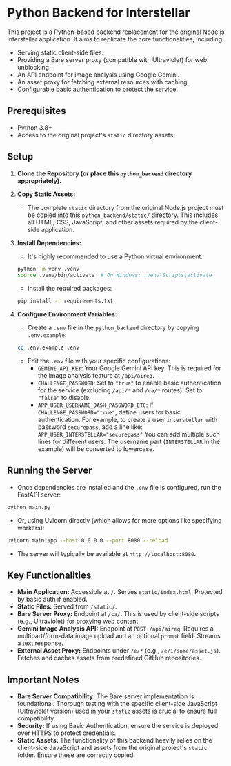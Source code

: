 # Python Backend for Interstellar

This project is a Python-based backend replacement for the original Node.js Interstellar application. It aims to replicate the core functionalities, including:

*   Serving static client-side files.
*   Providing a Bare server proxy (compatible with Ultraviolet) for web unblocking.
*   An API endpoint for image analysis using Google Gemini.
*   An asset proxy for fetching external resources with caching.
*   Configurable basic authentication to protect the service.

## Prerequisites

*   Python 3.8+
*   Access to the original project's `static` directory assets.

## Setup

1.  **Clone the Repository (or place this `python_backend` directory appropriately).**

2.  **Copy Static Assets:**
    *   The complete `static` directory from the original Node.js project must be copied into this `python_backend/static/` directory. This includes all HTML, CSS, JavaScript, and other assets required by the client-side application.

3.  **Install Dependencies:**
    *   It's highly recommended to use a Python virtual environment.
    ```bash
    python -m venv .venv
    source .venv/bin/activate  # On Windows: .venv\Scripts\activate
    ```
    *   Install the required packages:
    ```bash
    pip install -r requirements.txt
    ```

4.  **Configure Environment Variables:**
    *   Create a `.env` file in the `python_backend` directory by copying `.env.example`:
    ```bash
    cp .env.example .env
    ```
    *   Edit the `.env` file with your specific configurations:
        *   `GEMINI_API_KEY`: Your Google Gemini API key. This is required for the image analysis feature at `/api/aireq`.
        *   `CHALLENGE_PASSWORD`: Set to `"true"` to enable basic authentication for the service (excluding `/api/*` and `/ca/*` routes). Set to `"false"` to disable.
        *   `APP_USER_USERNAME_DASH_PASSWORD_ETC`: If `CHALLENGE_PASSWORD="true"`, define users for basic authentication. For example, to create a user `interstellar` with password `securepass`, add a line like:
            `APP_USER_INTERSTELLAR="securepass"`
            You can add multiple such lines for different users. The username part (`INTERSTELLAR` in the example) will be converted to lowercase.

## Running the Server

*   Once dependencies are installed and the `.env` file is configured, run the FastAPI server:
```bash
python main.py
```
*   Or, using Uvicorn directly (which allows for more options like specifying workers):
```bash
uvicorn main:app --host 0.0.0.0 --port 8080 --reload
```
*   The server will typically be available at `http://localhost:8080`.

## Key Functionalities

*   **Main Application:** Accessible at `/`. Serves `static/index.html`. Protected by basic auth if enabled.
*   **Static Files:** Served from `/static/`.
*   **Bare Server Proxy:** Endpoint at `/ca/`. This is used by client-side scripts (e.g., Ultraviolet) for proxying web content.
*   **Gemini Image Analysis API:** Endpoint at `POST /api/aireq`. Requires a multipart/form-data image upload and an optional `prompt` field. Streams a text response.
*   **External Asset Proxy:** Endpoints under `/e/*` (e.g., `/e/1/some/asset.js`). Fetches and caches assets from predefined GitHub repositories.

## Important Notes

*   **Bare Server Compatibility:** The Bare server implementation is foundational. Thorough testing with the specific client-side JavaScript (Ultraviolet version) used in your `static` assets is crucial to ensure full compatibility.
*   **Security:** If using Basic Authentication, ensure the service is deployed over HTTPS to protect credentials.
*   **Static Assets:** The functionality of this backend heavily relies on the client-side JavaScript and assets from the original project's `static` folder. Ensure these are correctly copied.
